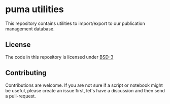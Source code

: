 # puma utilities

This repository contains utilities to import/export to our publication management database.

## License

The code in this repository is licensed under [BSD-3](LICENSE)

## Contributing

Contributions are welcome. If you are not sure if a script or notebook might be useful, please create an issue first, let's have a discussion and then send a pull-request.

